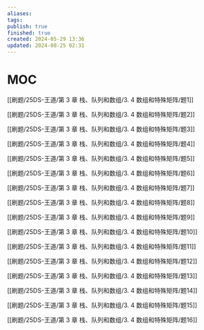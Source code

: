 ```yaml
---
aliases: 
tags: 
publish: true
finished: true
created: 2024-05-29 13:36
updated: 2024-08-25 02:31
---
```

# MOC

[[刷题/25DS-王道/第 3 章 栈、队列和数组/3. 4 数组和特殊矩阵/题1]]

[[刷题/25DS-王道/第 3 章 栈、队列和数组/3. 4 数组和特殊矩阵/题2]]

[[刷题/25DS-王道/第 3 章 栈、队列和数组/3. 4 数组和特殊矩阵/题3]]

[[刷题/25DS-王道/第 3 章 栈、队列和数组/3. 4 数组和特殊矩阵/题4]]

[[刷题/25DS-王道/第 3 章 栈、队列和数组/3. 4 数组和特殊矩阵/题5]]

[[刷题/25DS-王道/第 3 章 栈、队列和数组/3. 4 数组和特殊矩阵/题6]]

[[刷题/25DS-王道/第 3 章 栈、队列和数组/3. 4 数组和特殊矩阵/题7]]

[[刷题/25DS-王道/第 3 章 栈、队列和数组/3. 4 数组和特殊矩阵/题8]]

[[刷题/25DS-王道/第 3 章 栈、队列和数组/3. 4 数组和特殊矩阵/题9]]

[[刷题/25DS-王道/第 3 章 栈、队列和数组/3. 4 数组和特殊矩阵/题10]]

[[刷题/25DS-王道/第 3 章 栈、队列和数组/3. 4 数组和特殊矩阵/题11]]

[[刷题/25DS-王道/第 3 章 栈、队列和数组/3. 4 数组和特殊矩阵/题12]]

[[刷题/25DS-王道/第 3 章 栈、队列和数组/3. 4 数组和特殊矩阵/题13]]

[[刷题/25DS-王道/第 3 章 栈、队列和数组/3. 4 数组和特殊矩阵/题14]]

[[刷题/25DS-王道/第 3 章 栈、队列和数组/3. 4 数组和特殊矩阵/题15]]

[[刷题/25DS-王道/第 3 章 栈、队列和数组/3. 4 数组和特殊矩阵/题16]]

